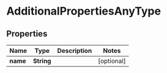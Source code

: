 

# AdditionalPropertiesAnyType


## Properties

| Name | Type | Description | Notes |
|------------ | ------------- | ------------- | -------------|
|**name** | **String** |  |  [optional] |



